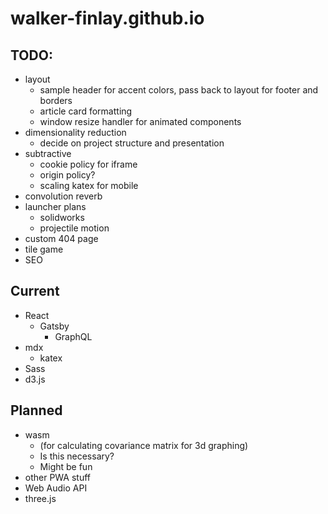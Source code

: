 # walker-finlay.github.io
## TODO: 
- layout
    - sample header for accent colors, pass back to layout for footer and borders
    - article card formatting
    - window resize handler for animated components
- dimensionality reduction
    - decide on project structure and presentation
- subtractive
    - cookie policy for iframe
    - origin policy?
    - scaling katex for mobile
- convolution reverb
- launcher plans
    - solidworks
    - projectile motion
- custom 404 page
- tile game
- SEO


## Current
- React
    - Gatsby
        - GraphQL
- mdx
    - katex
- Sass
- d3.js

## Planned
- wasm 
    - (for calculating covariance matrix for 3d graphing)
    - Is this necessary?
    - Might be fun
- other PWA stuff
- Web Audio API
- three.js
